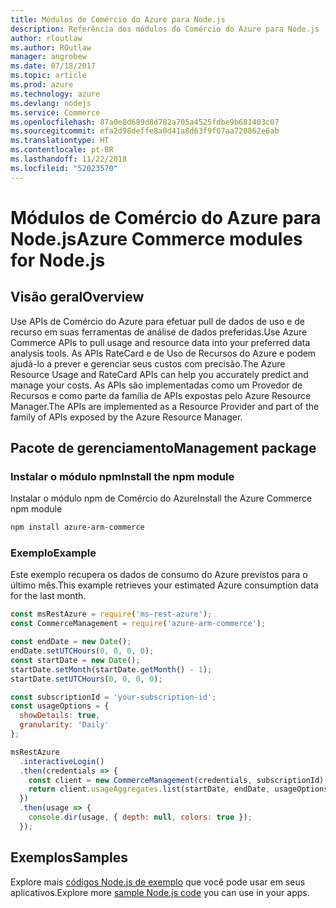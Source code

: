```yaml
---
title: Módulos de Comércio do Azure para Node.js
description: Referência dos módulos do Comércio do Azure para Node.js
author: rloutlaw
ms.author: ROutlaw
manager: angrobew
ms.date: 07/18/2017
ms.topic: article
ms.prod: azure
ms.technology: azure
ms.devlang: nodejs
ms.service: Commerce
ms.openlocfilehash: 87a0e8d689d8d782a705a4525fdbe9b681403c07
ms.sourcegitcommit: efa2d98deffe8a0d41a8d63f9f07aa720862e6ab
ms.translationtype: HT
ms.contentlocale: pt-BR
ms.lasthandoff: 11/22/2018
ms.locfileid: "52023570"
---
```

# <a name="azure-commerce-modules-for-nodejs"></a><span data-ttu-id="494e9-103">Módulos de Comércio do Azure para Node.js</span><span class="sxs-lookup"><span data-stu-id="494e9-103">Azure Commerce modules for Node.js</span></span>

## <a name="overview"></a><span data-ttu-id="494e9-104">Visão geral</span><span class="sxs-lookup"><span data-stu-id="494e9-104">Overview</span></span>

<span data-ttu-id="494e9-105">Use APIs de Comércio do Azure para efetuar pull de dados de uso e de recurso em suas ferramentas de análise de dados preferidas.</span><span class="sxs-lookup"><span data-stu-id="494e9-105">Use Azure Commerce APIs to pull usage and resource data into your preferred data analysis tools.</span></span> <span data-ttu-id="494e9-106">As APIs RateCard e de Uso de Recursos do Azure e podem ajudá-lo a prever e gerenciar seus custos com precisão.</span><span class="sxs-lookup"><span data-stu-id="494e9-106">The Azure Resource Usage and RateCard APIs can help you accurately predict and manage your costs.</span></span> <span data-ttu-id="494e9-107">As APIs são implementadas como um Provedor de Recursos e como parte da família de APIs expostas pelo Azure Resource Manager.</span><span class="sxs-lookup"><span data-stu-id="494e9-107">The APIs are implemented as a Resource Provider and part of the family of APIs exposed by the Azure Resource Manager.</span></span>

## <a name="management-package"></a><span data-ttu-id="494e9-108">Pacote de gerenciamento</span><span class="sxs-lookup"><span data-stu-id="494e9-108">Management package</span></span>

### <a name="install-the-npm-module"></a><span data-ttu-id="494e9-109">Instalar o módulo npm</span><span class="sxs-lookup"><span data-stu-id="494e9-109">Install the npm module</span></span>

<span data-ttu-id="494e9-110">Instalar o módulo npm de Comércio do Azure</span><span class="sxs-lookup"><span data-stu-id="494e9-110">Install the Azure Commerce npm module</span></span>

```bash
npm install azure-arm-commerce
```

### <a name="example"></a><span data-ttu-id="494e9-111">Exemplo</span><span class="sxs-lookup"><span data-stu-id="494e9-111">Example</span></span>

<span data-ttu-id="494e9-112">Este exemplo recupera os dados de consumo do Azure previstos para o último mês.</span><span class="sxs-lookup"><span data-stu-id="494e9-112">This example retrieves your estimated Azure consumption data for the last month.</span></span>

```javascript
const msRestAzure = require('ms-rest-azure');
const CommerceManagement = require('azure-arm-commerce');

const endDate = new Date();
endDate.setUTCHours(0, 0, 0, 0);
const startDate = new Date();
startDate.setMonth(startDate.getMonth() - 1);
startDate.setUTCHours(0, 0, 0, 0);

const subscriptionId = 'your-subscription-id';
const usageOptions = {
  showDetails: true,
  granularity: 'Daily'
};

msRestAzure
  .interactiveLogin()
  .then(credentials => {
    const client = new CommerceManagement(credentials, subscriptionId);
    return client.usageAggregates.list(startDate, endDate, usageOptions);
  })
  .then(usage => {
    console.dir(usage, { depth: null, colors: true });
  });
```

## <a name="samples"></a><span data-ttu-id="494e9-113">Exemplos</span><span class="sxs-lookup"><span data-stu-id="494e9-113">Samples</span></span>

<span data-ttu-id="494e9-114">Explore mais [códigos Node.js de exemplo](https://azure.microsoft.com/resources/samples/?platform=nodejs) que você pode usar em seus aplicativos.</span><span class="sxs-lookup"><span data-stu-id="494e9-114">Explore more [sample Node.js code](https://azure.microsoft.com/resources/samples/?platform=nodejs) you can use in your apps.</span></span>
